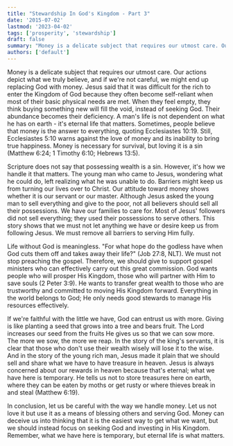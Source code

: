 ```yaml
---
title: "Stewardship In God's Kingdom - Part 3"
date: '2015-07-02'
lastmod: '2023-04-02'
tags: ['prosperity', 'stewardship']
draft: false
summary: "Money is a delicate subject that requires our utmost care. Our actions depict what we truly believe, and if we're not careful, we might end up replacing God with money."
authors: ['default']
---
```


Money is a delicate subject that requires our utmost care. Our actions depict what we truly believe, and if we're not careful, we might end up replacing God with money. Jesus said that it was difficult for the rich to enter the Kingdom of God because they often become self-reliant when most of their basic physical needs are met. When they feel empty, they think buying something new will fill the void, instead of seeking God. Their abundance becomes their deficiency. A man's life is not dependent on what he has on earth - it's eternal life that matters. Sometimes, people believe that money is the answer to everything, quoting Ecclesiastes 10:19. Still, Ecclesiastes 5:10 warns against the love of money and its inability to bring true happiness. Money is necessary for survival, but loving it is a sin (Matthew 6:24; 1 Timothy 6:10; Hebrews 13:5).

Scripture does not say that possessing wealth is a sin. However, it's how we handle it that matters. The young man who came to Jesus, wondering what he could do, left realizing what he was unable to do. Barriers might keep us from turning our lives over to Christ. Our attitude toward money shows whether it is our servant or our master. Although Jesus asked the young man to sell everything and give to the poor, not all believers should sell all their possessions. We have our families to care for. Most of Jesus' followers did not sell everything; they used their possessions to serve others. This story shows that we must not let anything we have or desire keep us from following Jesus. We must remove all barriers to serving Him fully.

Life without God is meaningless. "For what hope do the godless have when God cuts them off and takes away their life?" (Job 27:8, NLT). We must not stop preaching the gospel. Therefore, we should give to support gospel ministers who can effectively carry out this great commission. God wants people who will prosper His Kingdom, those who will partner with Him to save souls (2 Peter 3:9). He wants to transfer great wealth to those who are trustworthy and committed to moving His Kingdom forward. Everything in the world belongs to God; He only needs good stewards to manage His resources effectively.

If we're faithful with the little we have, God can entrust us with more. Giving is like planting a seed that grows into a tree and bears fruit. The Lord increases our seed from the fruits He gives us so that we can sow more. The more we sow, the more we reap. In the story of the king's servants, it is clear that those who don't use their wealth wisely will lose it to the wise. And in the story of the young rich man, Jesus made it plain that we should sell and share what we have to have treasure in heaven. Jesus is always concerned about our rewards in heaven because that's eternal; what we have here is temporary. He tells us not to store treasures here on earth, where they can be eaten by moths or get rusty or where thieves break in and steal (Matthew 6:19).

In conclusion, let us be careful with the way we handle money. Let us not love it but use it as a means of blessing others and serving God. Money can deceive us into thinking that it is the easiest way to get what we want, but we should instead focus on seeking God and investing in His Kingdom. Remember, what we have here is temporary, but eternal life is what matters.
